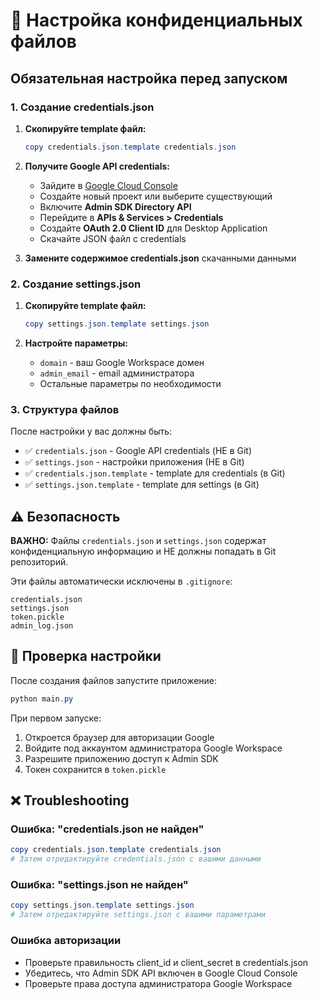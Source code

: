 # 🔐 Настройка конфиденциальных файлов

## Обязательная настройка перед запуском

### 1. Создание credentials.json

1. **Скопируйте template файл:**
   ```powershell
   copy credentials.json.template credentials.json
   ```

2. **Получите Google API credentials:**
   - Зайдите в [Google Cloud Console](https://console.cloud.google.com/)
   - Создайте новый проект или выберите существующий
   - Включите **Admin SDK Directory API**
   - Перейдите в **APIs & Services > Credentials**
   - Создайте **OAuth 2.0 Client ID** для Desktop Application
   - Скачайте JSON файл с credentials

3. **Замените содержимое credentials.json** скачанными данными

### 2. Создание settings.json

1. **Скопируйте template файл:**
   ```powershell
   copy settings.json.template settings.json
   ```

2. **Настройте параметры:**
   - `domain` - ваш Google Workspace домен
   - `admin_email` - email администратора
   - Остальные параметры по необходимости

### 3. Структура файлов

После настройки у вас должны быть:
- ✅ `credentials.json` - Google API credentials (НЕ в Git)
- ✅ `settings.json` - настройки приложения (НЕ в Git)
- ✅ `credentials.json.template` - template для credentials (в Git)
- ✅ `settings.json.template` - template для settings (в Git)

## ⚠️ Безопасность

**ВАЖНО:** Файлы `credentials.json` и `settings.json` содержат конфиденциальную информацию и НЕ должны попадать в Git репозиторий.

Эти файлы автоматически исключены в `.gitignore`:
```
credentials.json
settings.json
token.pickle
admin_log.json
```

## 🔧 Проверка настройки

После создания файлов запустите приложение:
```powershell
python main.py
```

При первом запуске:
1. Откроется браузер для авторизации Google
2. Войдите под аккаунтом администратора Google Workspace
3. Разрешите приложению доступ к Admin SDK
4. Токен сохранится в `token.pickle`

## ❌ Troubleshooting

### Ошибка: "credentials.json не найден"
```powershell
copy credentials.json.template credentials.json
# Затем отредактируйте credentials.json с вашими данными
```

### Ошибка: "settings.json не найден"
```powershell
copy settings.json.template settings.json
# Затем отредактируйте settings.json с вашими параметрами
```

### Ошибка авторизации
- Проверьте правильность client_id и client_secret в credentials.json
- Убедитесь, что Admin SDK API включен в Google Cloud Console
- Проверьте права доступа администратора Google Workspace

